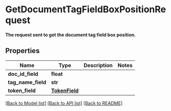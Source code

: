 # GetDocumentTagFieldBoxPositionRequest

#### The request sent to get the document tag field box position.

## Properties
Name | Type | Description | Notes
------------ | ------------- | ------------- | -------------
**doc_id_field** | **float** |  | 
**tag_name_field** | **str** |  | 
**token_field** | [**TokenField**](TokenField.md) |  | 

[[Back to Model list]](../README.md#documentation-for-models) [[Back to API list]](../README.md#documentation-for-api-endpoints) [[Back to README]](../README.md)


